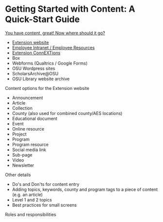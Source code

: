 # Getting Started with Content: A Quick-Start Guide

[You have content, great! Now where should it go?](content-where.md)
  * [Extension website](content-where.md#extension-website)
  * [Employee Intranet / Employee Resources](content-where.md#employee-intranet-/-employee-resources)
  * [Extension ConnEXTions](content-where.md#extension-connextions)
  * Box
  * Webforms (Qualtrics / Google Forms)
  * OSU Wordpress sites
  * ScholarsArchive@OSU
  * OSU Library website archive

Content options for the Extension website
  * Announcement
  * Article
  * Collection
  * County (also used for combined county/AES locations)
  * Educational document
  * Event
  * Online resource
  * Project
  * Program
  * Program resource
  * Social media link
  * Sub-page
  * Video
  * Newsletter

Other details
  * Do's and Don'ts for content entry
  * Adding topics, keywords, county and program tags to a piece of content (e.g. an article)
  * Level 1 and 2 topics
  * Best practices for small screens

Roles and responsibilities
